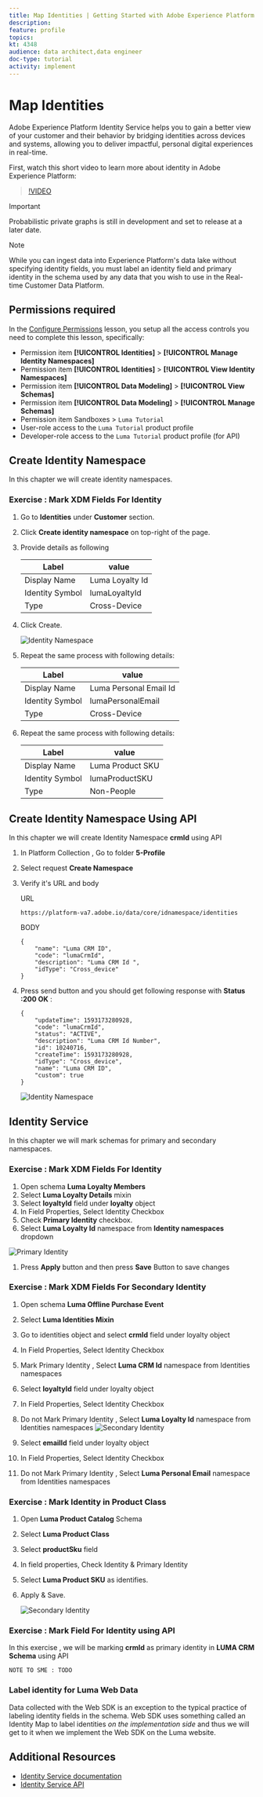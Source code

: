 ```yaml
---
title: Map Identities | Getting Started with Adobe Experience Platform for Data Architects and Data Engineers
description: 
feature: profile
topics: 
kt: 4348
audience: data architect,data engineer
doc-type: tutorial
activity: implement
---
```


# Map Identities

Adobe Experience Platform Identity Service helps you to gain a better view of your customer and their behavior by bridging identities across devices and systems, allowing you to deliver impactful, personal digital experiences in real-time. 

First, watch this short video to learn more about identity in Adobe Experience Platform:
>[!VIDEO](https://video.tv.adobe.com/v/27841?quality=12&learn=on)

>[!IMPORTANT]
>
>Probabilistic private graphs is still in development and set to release at a later date.

>[!NOTE]
>
>While you can ingest data into Experience Platform's data lake without specifying identity fields, you must label an identity field and primary identity in the schema used by any data that you wish to use in the Real-time Customer Data Platform.

## Permissions required

In the [Configure Permissions](configure-permissions.md) lesson, you setup all the access controls you need to complete this lesson, specifically:

* Permission item **[!UICONTROL Identities]** > **[!UICONTROL Manage Identity Namespaces]**
* Permission item **[!UICONTROL Identities]** > **[!UICONTROL View Identity Namespaces]**
* Permission item **[!UICONTROL Data Modeling]** > **[!UICONTROL View Schemas]**
* Permission item **[!UICONTROL Data Modeling]** > **[!UICONTROL Manage Schemas]**
* Permission item Sandboxes > `Luma Tutorial`
* User-role access to the `Luma Tutorial` product profile
* Developer-role access to the `Luma Tutorial` product profile (for API)

## Create Identity Namespace

In this chapter we will create identity namespaces.


### Exercise : Mark XDM Fields For Identity

1. Go to **Identities** under **Customer** section.
1. Click **Create identity namespace** on top-right of the page.
1. Provide details as following
   
    | Label         |  value    |  
    |---------------|-----------|
    | Display Name  | Luma Loyalty Id    | 
    | Identity Symbol| lumaLoyaltyId    |  
    | Type           | Cross-Device      |  

1. Click Create.

    ![Identity Namespace ](assets/identity-createNamespace.png)

1. Repeat the same process with following details:

    | Label         |  value    |  
    |---------------|-----------|
    | Display Name  | Luma Personal Email Id    | 
    | Identity Symbol| lumaPersonalEmail    |  
    | Type           | Cross-Device      | 


1. Repeat the same process with following details:

    | Label         |  value    |  
    |---------------|-----------|
    | Display Name  | Luma Product SKU    | 
    | Identity Symbol| lumaProductSKU   |  
    | Type           | Non-People     | 


## Create Identity Namespace Using API

In this chapter we will create Identity Namespace **crmId** using API


1. In Platform Collection , Go to folder **5-Profile** 
1. Select request **Create Namespace**
1. Verify it's URL and body

    URL

    ```
    https://platform-va7.adobe.io/data/core/idnamespace/identities
    ```

    BODY

    ```
    {
        "name": "Luma CRM ID",
        "code": "lumaCrmId",
        "description": "Luma CRM Id ",
        "idType": "Cross_device"
    }
    ```

1. Press send button and you should get  following response with **Status :200 OK** : 

    ```
    {
        "updateTime": 1593173280928,
        "code": "lumaCrmId",
        "status": "ACTIVE",
        "description": "Luma CRM Id Number",
        "id": 10240716,
        "createTime": 1593173280928,
        "idType": "Cross_device",
        "name": "Luma CRM ID",
        "custom": true
    }
    ```

    ![Identity Namespace](assets/identity-createUsingApi.png)

## Identity Service

In this chapter we will mark schemas for primary and secondary namespaces.

### Exercise : Mark XDM Fields For Identity

1. Open schema **Luma Loyalty Members**
1. Select **Luma Loyalty Details** mixin
1. Select **loyaltyId** field under **loyalty** object
1. In Field Properties, Select Identity Checkbox
1. Check **Primary Identity** checkbox.
1. Select **Luma Loyalty Id** namespace from **Identity namespaces** dropdown

![Primary Identity ](assets/identity-loyalty-primary.png)

1. Press **Apply** button and then press **Save** Button to save changes


### Exercise : Mark XDM Fields For Secondary Identity

1. Open schema **Luma Offline Purchase Event** 
1. Select **Luma Identities Mixin**
1. Go to identities object and select **crmId** field under loyalty object
1. In Field Properties, Select Identity Checkbox
1. Mark Primary Identity , Select **Luma CRM Id** namespace from Identities namespaces
   
1. Select **loyaltyId** field under loyalty object
1. In Field Properties, Select Identity Checkbox
1. Do not Mark Primary Identity , Select **Luma Loyalty Id** namespace from Identities namespaces
    ![Secondary Identity ](assets/identity-offlinePurchase-secondary.png)
    
1.  Select **emailId** field under loyalty object
1. In Field Properties, Select Identity Checkbox
1. Do not Mark Primary Identity , Select **Luma Personal Email** namespace from Identities namespaces




### Exercise : Mark Identity in Product Class

1. Open **Luma Product Catalog** Schema
1. Select **Luma Product Class**
1. Select **productSku** field 
1. In field properties, Check Identity & Primary Identity
1. Select **Luma Product SKU** as identifies.
1. Apply & Save.

    ![Secondary Identity ](assets/identity-products-productSKU.png)


### Exercise : Mark Field For Identity using API 

In this exercise , we will be marking **crmId** as primary identity in **LUMA CRM Schema** using API

```
NOTE TO SME : TODO 
```

### Label identity for Luma Web Data

Data collected with the Web SDK is an exception to the typical practice of labeling identity fields in the schema. Web SDK uses something called an Identity Map to label identities *on the implementation side* and thus we will get to it when we implement the Web SDK on the Luma website.

## Additional Resources

* [Identity Service documentation](https://docs.adobe.com/content/help/en/experience-platform/identity/home.html)
* [Identity Service API](https://www.adobe.io/apis/experienceplatform/home/api-reference.html#!acpdr/swagger-specs/id-service-api.yaml)